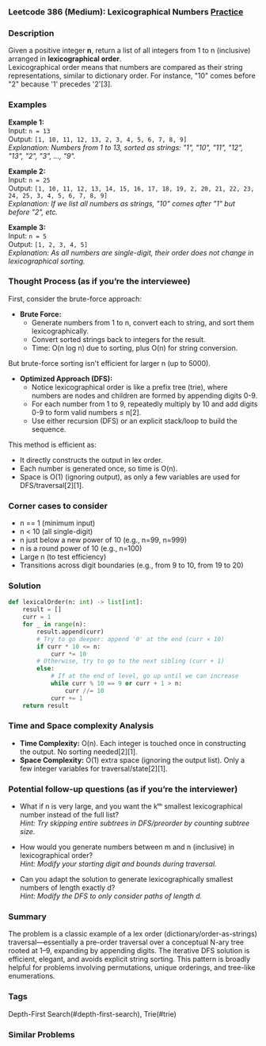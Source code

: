 ### Leetcode 386 (Medium): Lexicographical Numbers [Practice](https://leetcode.com/problems/lexicographical-numbers)

### Description  
Given a positive integer **n**, return a list of all integers from 1 to n (inclusive) arranged in **lexicographical order**.  
Lexicographical order means that numbers are compared as their string representations, similar to dictionary order. For instance, "10" comes before "2" because '1' precedes '2'[3].

### Examples  

**Example 1:**  
Input: `n = 13`  
Output: `[1, 10, 11, 12, 13, 2, 3, 4, 5, 6, 7, 8, 9]`  
*Explanation: Numbers from 1 to 13, sorted as strings: "1", "10", "11", "12", "13", "2", "3", ..., "9".*  

**Example 2:**  
Input: `n = 25`  
Output: `[1, 10, 11, 12, 13, 14, 15, 16, 17, 18, 19, 2, 20, 21, 22, 23, 24, 25, 3, 4, 5, 6, 7, 8, 9]`  
*Explanation: If we list all numbers as strings, "10" comes after "1" but before "2", etc.*  

**Example 3:**  
Input: `n = 5`  
Output: `[1, 2, 3, 4, 5]`  
*Explanation: As all numbers are single-digit, their order does not change in lexicographical sorting.*  

### Thought Process (as if you’re the interviewee)  
First, consider the brute-force approach:

- **Brute Force:**  
  - Generate numbers from 1 to n, convert each to string, and sort them lexicographically.
  - Convert sorted strings back to integers for the result.
  - Time: O(n log n) due to sorting, plus O(n) for string conversion.

But brute-force sorting isn't efficient for larger n (up to 5000).

- **Optimized Approach (DFS):**  
  - Notice lexicographical order is like a prefix tree (trie), where numbers are nodes and children are formed by appending digits 0-9.
  - For each number from 1 to 9, repeatedly multiply by 10 and add digits 0-9 to form valid numbers ≤ n[2].
  - Use either recursion (DFS) or an explicit stack/loop to build the sequence.

This method is efficient as:
- It directly constructs the output in lex order.
- Each number is generated once, so time is O(n).
- Space is O(1) (ignoring output), as only a few variables are used for DFS/traversal[2][1].

### Corner cases to consider  
- n == 1 (minimum input)
- n < 10 (all single-digit)
- n just below a new power of 10 (e.g., n=99, n=999)
- n is a round power of 10 (e.g., n=100)
- Large n (to test efficiency)
- Transitions across digit boundaries (e.g., from 9 to 10, from 19 to 20)

### Solution

```python
def lexicalOrder(n: int) -> list[int]:
    result = []
    curr = 1
    for _ in range(n):
        result.append(curr)
        # Try to go deeper: append '0' at the end (curr × 10)
        if curr * 10 <= n:
            curr *= 10
        # Otherwise, try to go to the next sibling (curr + 1)
        else:
            # If at the end of level, go up until we can increase
            while curr % 10 == 9 or curr + 1 > n:
                curr //= 10
            curr += 1
    return result
```

### Time and Space complexity Analysis  

- **Time Complexity:** O(n). Each integer is touched once in constructing the output. No sorting needed[2][1].
- **Space Complexity:** O(1) extra space (ignoring the output list). Only a few integer variables for traversal/state[2][1].

### Potential follow-up questions (as if you’re the interviewer)  

- What if n is very large, and you want the kᵗʰ smallest lexicographical number instead of the full list?  
  *Hint: Try skipping entire subtrees in DFS/preorder by counting subtree size.*

- How would you generate numbers between m and n (inclusive) in lexicographical order?  
  *Hint: Modify your starting digit and bounds during traversal.*

- Can you adapt the solution to generate lexicographically smallest numbers of length exactly d?  
  *Hint: Modify the DFS to only consider paths of length d.*

### Summary
The problem is a classic example of a lex order (dictionary/order-as-strings) traversal—essentially a pre-order traversal over a conceptual N-ary tree rooted at 1–9, expanding by appending digits. The iterative DFS solution is efficient, elegant, and avoids explicit string sorting. This pattern is broadly helpful for problems involving permutations, unique orderings, and tree-like enumerations.

### Tags
Depth-First Search(#depth-first-search), Trie(#trie)

### Similar Problems

